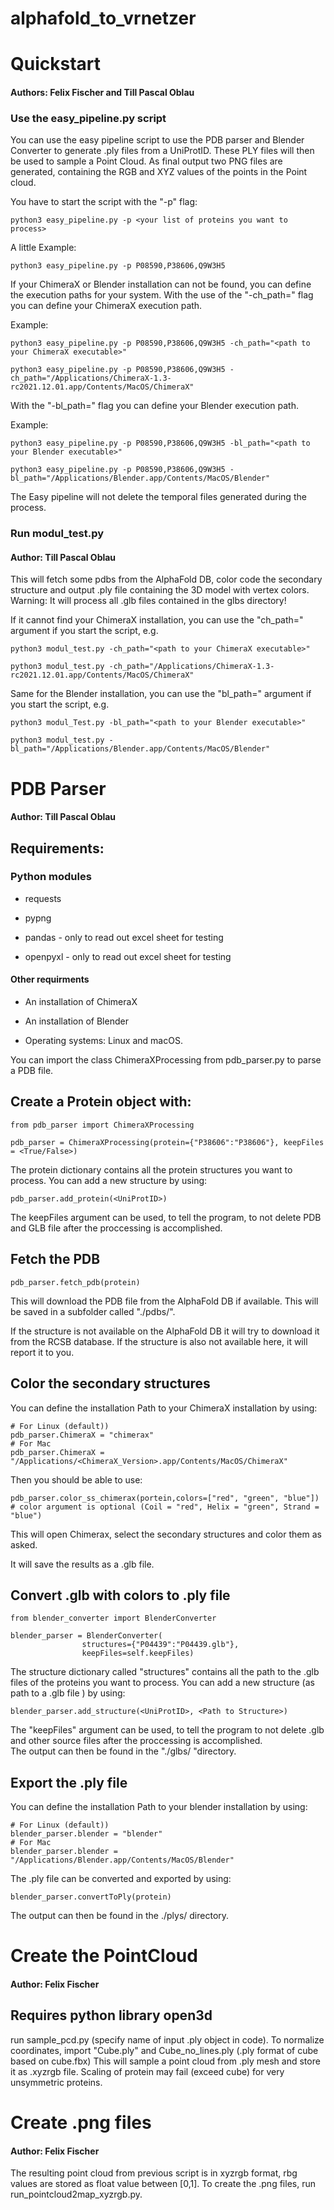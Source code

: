 # alphafold_to_vrnetzer

# Quickstart
#### Authors: Felix Fischer and Till Pascal Oblau
### Use the easy_pipeline.py script
You can use the easy pipeline script to use the PDB parser and Blender Converter
to generate .ply files from a UniProtID. These PLY files will then be used to
sample a Point Cloud. As final output two PNG files are generated, containing
the RGB and XYZ values of the points in the Point cloud.

You have to start the script with the "-p" flag:

`python3 easy_pipeline.py -p <your list of proteins you want to process>`

A little Example:

`python3 easy_pipeline.py -p P08590,P38606,Q9W3H5`

If your ChimeraX or Blender installation can not be found, you can define 
the execution paths for your system. With the use of the "-ch_path="
flag you can define your ChimeraX execution path. 

Example:

`python3 easy_pipeline.py -p P08590,P38606,Q9W3H5 -ch_path="<path to your ChimeraX executable>"`

`python3 easy_pipeline.py -p P08590,P38606,Q9W3H5 -ch_path="/Applications/ChimeraX-1.3-rc2021.12.01.app/Contents/MacOS/ChimeraX"`

With the "-bl_path=" flag you can define your Blender
execution path.

Example:

`python3 easy_pipeline.py -p P08590,P38606,Q9W3H5 -bl_path="<path to your Blender executable>"`

`python3 easy_pipeline.py -p P08590,P38606,Q9W3H5 -bl_path="/Applications/Blender.app/Contents/MacOS/Blender"`

The Easy pipeline will not delete the temporal files generated during the process.
### Run modul_test.py
#### Author: Till Pascal Oblau<br>
This will fetch some pdbs from the AlphaFold DB, color code the secondary structure 
and output .ply file containing the 3D model with vertex colors. 
Warning: It will process all .glb files contained in the glbs directory!

If it cannot find your ChimeraX installation, you can use the 
"ch_path=" argument if you start the script, e.g.

`python3 modul_test.py -ch_path="<path to your ChimeraX executable>"`

`python3 modul_test.py -ch_path="/Applications/ChimeraX-1.3-rc2021.12.01.app/Contents/MacOS/ChimeraX"`

Same for the Blender installation, you can use the "bl_path=" argument if you start the script, e.g.

`python3 modul_Test.py -bl_path="<path to your Blender executable>"`

`python3 modul_test.py -bl_path="/Applications/Blender.app/Contents/MacOS/Blender"`

# PDB Parser
#### Author: Till Pascal Oblau
## Requirements:
### Python modules
 - requests

 - pypng

 - pandas - only to read out excel sheet for testing

 - openpyxl - only to read out excel sheet for testing

#### Other requirments
 - An installation of ChimeraX

 - An installation of Blender

 - Operating systems: Linux and macOS.

You can import the class ChimeraXProcessing from pdb_parser.py
to parse a PDB file.

## Create a Protein object with:
```
from pdb_parser import ChimeraXProcessing

pdb_parser = ChimeraXProcessing(protein={"P38606":"P38606"}, keepFiles = <True/False>)

```
The protein dictionary contains all the protein structures you want to process.
You can add a new structure by using:
```
pdb_parser.add_protein(<UniProtID>)
```

The keepFiles argument can be used, to tell the program, to not delete PDB and 
GLB file after the proccessing is accomplished.

## Fetch the PDB
```
pdb_parser.fetch_pdb(protein)
```

This will download the PDB file from the AlphaFold DB if available. This will be saved in a subfolder called "./pdbs/".

If the structure is not available on the AlphaFold DB it will try to download it from the RCSB database. If the structure is also not available here, it will report it to you.

## Color the secondary structures
You can define the installation Path to your ChimeraX installation by using:

```
# For Linux (default))
pdb_parser.ChimeraX = "chimerax"
# For Mac
pdb_parser.ChimeraX = "/Applications/<ChimeraX_Version>.app/Contents/MacOS/ChimeraX"
```

Then you should be able to use:

```
pdb_parser.color_ss_chimerax(portein,colors=["red", "green", "blue"]) # color argument is optional (Coil = "red", Helix = "green", Strand = "blue")
```

This will open Chimerax, select the secondary structures and color them as asked.

It will save the results as a .glb file.

## Convert .glb with colors to .ply file
```
from blender_converter import BlenderConverter

blender_parser = BlenderConverter(
                structures={"P04439":"P04439.glb"},
                keepFiles=self.keepFiles)

```
The structure dictionary called "structures" contains all the path to the .glb files of the proteins you want to process.
You can add a new structure (as path to a .glb file ) by using:

```
blender_parser.add_structure(<UniProtID>, <Path to Structure>)
```

The "keepFiles" argument can be used, to tell the program to not delete .glb and other source files after the proccessing is accomplished.<br>
The output can then be found in the "./glbs/ "directory.

## Export the .ply file
You can define the installation Path to your blender installation by using:

```
# For Linux (default))
blender_parser.blender = "blender"
# For Mac
blender_parser.blender = "/Applications/Blender.app/Contents/MacOS/Blender"
```

The .ply file can be converted and exported by using:

```
blender_parser.convertToPly(protein)
```
The output can then be found in the ./plys/ directory.

# Create the PointCloud
#### Author: Felix Fischer
## Requires python library open3d
run sample_pcd.py (specify name of input .ply object in code). To normalize coordinates, import "Cube.ply" and Cube_no_lines.ply (.ply format of cube based on cube.fbx)
This will sample a point cloud from .ply mesh and store it as .xyzrgb file. Scaling of protein may fail (exceed cube) for very unsymmetric proteins.

# Create .png files
#### Author: Felix Fischer
The resulting point cloud from previous script is in xyzrgb format, rbg values are stored as float value between [0,1].
To create the .png files, run run_pointcloud2map_xyzrgb.py.

